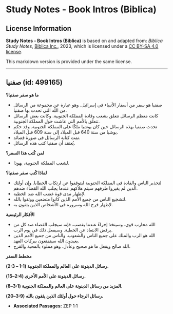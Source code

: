 # Study Notes - Book Intros (Biblica)

## License Information

**Study Notes - Book Intros (Biblica)** is based on and adapted from: _Biblica Study Notes_, [Biblica Inc.](https://www.biblica.com/), 2023, which is licensed under a [CC BY-SA 4.0 license](https://creativecommons.org/licenses/by-sa/4.0/legalcode.en).

This markdown version is provided under the same license.



--------------------------------

## صفنيا (id: 499165)

**ما هو سفر صفنيا؟**

* صفنيا هو سفر من أسفار الأنبياء في إسرائيل. وهو عبارة عن مجموعة من الرسائل من الله التي تحدث بها صفنيا.
* كانت معظم الرسائل تتعلق بشعب وقادة المملكة الجنوبية. وكانت بعض الرسائل تتعلق بالأمم التي عاشت حول المملكة الجنوبية.
* تحدث صفنيا بهذه الرسائل حين كان يوشيا ملكًا على المملكة الجنوبية. وقد حكم يوشيا من سنة 640 قبل الميلاد إلى سنة 609 قبل الميلاد.
* تمت كتابة الرسائل في صورة قصائد.
* يُعتقد أن صفنيا كتب هذه الرسائل.

**لمن كُتب هذا السفر؟**

* لشعب المملكة الجنوبية، يهوذا.

**لماذا كُتب** **سفر صفنيا؟**

* لتحذير الناس والقادة في المملكة الجنوبية ليتوقفوا عن ارتكاب الخطايا. وإن أولئك الذين لم يغيروا طرقهم سيتم هلاكهم عندما يجلب الله القضاء ضدهم.
* لإظهار مدى قوة غضب الله ضد الخطية.
* لتشجيع الناس من جميع الأمم الذين كانوا متضعين ووثقوا بالله.
* لإظهار فرح الله وسروره في الأشخاص الذين يثقون به.

**الأفكار الرئيسية**

* الله محارب قوي. وسيتخذ إجراءً عندما يغضب. فإنه سيجلب القضاء ضد كل من يرفض الابتعاد عن الخطية. وسيفعل ذلك في يوم الرب.
* الله هو الرب والملك على جميع الناس والشعوب. والناس من جميع الأمم الذين يعبدون الله سيتمتعون ببركات العهد.
* الله صالح ويفعل ما هو صحيح وعادل. وهو مملوء بالمحبة والفرح.

**مخطط السفر**

**رسائل الدينونة على العالم والمملكة الجنوبية (1:1 – 2:3\).**

**رسائل الدينونة على الأمم الأخرى (2:4–15\).**

**المزيد من رسائل الدينونة على العالم والمملكة الجنوبية (3:1–8\).**

**رسائل الرجاء حول أولئك الذين يثقون بالله (3:9–20\).**

* **Associated Passages:** ZEP 1:1

